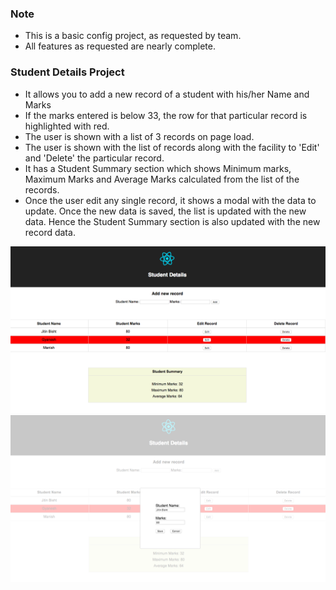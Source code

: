 ### Note

- This is a basic config project, as requested by team.
- All features as requested are nearly complete.

### Student Details Project

- It allows you to add a new record of a student with his/her Name and Marks
- If the marks entered is below 33, the row for that particular record is highlighted with red.
- The user is shown with a list of 3 records on page load.
- The user is shown with the list of records along with the facility to 'Edit' and 'Delete' the particular record.
- It has a Student Summary section which shows Minimum marks, Maximum Marks and Average Marks calculated from the list of the records.
- Once the user edit any single record, it shows a modal with the data to update. Once the new data is saved, the list is updated with the new data. Hence the Student Summary section is also updated with the new record data.

![Alt text](images/StudentList.png "Title")
![Alt text](images/EditStudent.png "Title")
